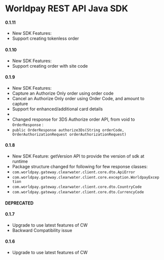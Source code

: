 Worldpay REST API Java SDK
=====================

#### 0.1.11
* New SDK Features:
* Support creating tokenless order

#### 0.1.10
* New SDK Features:
* Support creating order with site code

#### 0.1.9
* New SDK Features:
* Capture an Authorize Only order using order code
* Cancel an Authorize Only order using Order Code, and amount to capture
* Support for enhanced/additional card details
*
* Changed response for 3DS Authorize order API, from void to ``` OrderResponse``` :
* ``` public OrderResponse authorize3Ds(String orderCode, OrderAuthorizationRequest orderAuthorizationRequest) ```

#### 0.1.8
* New SDK Feature: getVersion API to provide the version of sdk at runtime
* Package structure changed for following for few response classes:
* ``` com.worldpay.gateway.clearwater.client.core.dto.ApiError ```
* ``` com.worldpay.gateway.clearwater.client.core.exception.WorldpayException ```
* ``` com.worldpay.gateway.clearwater.client.core.dto.CountryCode ```
* ``` com.worldpay.gateway.clearwater.client.core.dto.CurrencyCode ```

####  DEPRECATED

#### 0.1.7
* Upgrade to use latest features of CW
* Backward Compatibility issue


#### 0.1.6
* Upgrade to use latest features of CW
